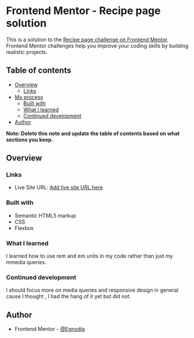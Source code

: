 # Frontend Mentor - Recipe page solution

This is a solution to the [Recipe page challenge on Frontend Mentor](https://www.frontendmentor.io/challenges/recipe-page-KiTsR8QQKm). Frontend Mentor challenges help you improve your coding skills by building realistic projects. 

## Table of contents

- [Overview](#overview)
  - [Links](#links)
- [My process](#my-process)
  - [Built with](#built-with)
  - [What I learned](#what-i-learned)
  - [Continued development](#continued-development)
- [Author](#author)

**Note: Delete this note and update the table of contents based on what sections you keep.**

## Overview

### Links

- Live Site URL: [Add live site URL here](https://your-live-site-url.com)



### Built with

- Semantic HTML5 markup
- CSS
- Flexbox



### What I learned

I learned how to use rem and em units in my code rather than just my mmedia queries.

### Continued development

I should focus more on media queries and responsive design in general cause I thought , I had the hang of it yet but did not.


## Author

- Frontend Mentor - [@Egnodia](https://www.frontendmentor.io/profile/Egnodia)



